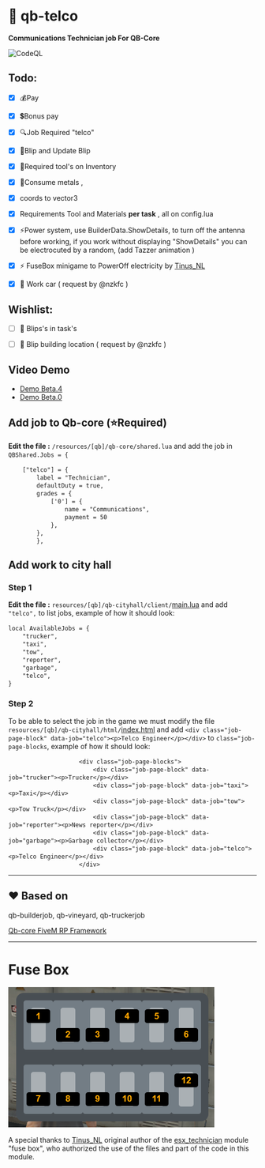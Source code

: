 # 📡 qb-telco

**Communications Technician job For QB-Core**

![CodeQL](https://github.com/sinfrecu/qb-telco/workflows/CodeQL/badge.svg)

## Todo:

- [x] 💰Pay 
- [x] 💲Bonus pay 
- [x] 🔍Job Required "telco"
- [x] 📍Blip and Update Blip
- [x] 🔨Required tool's on Inventory
- [x] 🔩Consume metals ,
- [x] coords to vector3
- [x] Requirements Tool and Materials **per task** , all on config.lua
- [x] ⚡Power system, use BuilderData.ShowDetails, to turn off the antenna before working, if you work without displaying "ShowDetails" you can be electrocuted by a random, (add Tazzer animation )
- [x] ⚡ FuseBox minigame to PowerOff electricity by [Tinus_NL](https://forum.cfx.re/u/tinus_nl/)
- [X] 🚐 Work car ( request by @nzkfc )


## Wishlist:

- [ ] 📌 Blips's in task's
- [ ] 🏢 Blip building location ( request by @nzkfc )



## Video Demo

- [Demo Beta.4](https://www.youtube.com/watch?v=iIN0YYjy0nE)
- [Demo Beta.0](https://www.youtube.com/watch?v=h1aTCz35XF8)

## Add job to Qb-core (⭐Required)

**Edit the file :** `/resources/[qb]/qb-core/shared.lua` and add the job in `QBShared.Jobs = {`

```
	["telco"] = {
		label = "Technician",
		defaultDuty = true,
		grades = {
            ['0'] = {
                name = "Communications",
                payment = 50
            },
        },
        },
```

## Add work to city hall

### Step 1

**Edit the file :** `resources/[qb]/qb-cityhall/client/`[main.lua](https://github.com/qbcore-framework/qb-cityhall/blob/main/client/main.lua) and add `"telco",` to list jobs, example of how it should look:

```
local AvailableJobs = {
    "trucker",
    "taxi",
    "tow",
    "reporter",
    "garbage",
    "telco",
}
```

### Step 2

To be able to select the job in the game we must modify the file `resources/[qb]/qb-cityhall/html/`[index.html](https://github.com/qbcore-framework/qb-cityhall/blob/main/html/index.html) and add `<div class="job-page-block" data-job="telco"><p>Telco Engineer</p></div>`  to `class="job-page-blocks`, example of how it should look:


```
                    <div class="job-page-blocks">
                        <div class="job-page-block" data-job="trucker"><p>Trucker</p></div>
                        <div class="job-page-block" data-job="taxi"><p>Taxi</p></div>
                        <div class="job-page-block" data-job="tow"><p>Tow Truck</p></div>
                        <div class="job-page-block" data-job="reporter"><p>News reporter</p></div>
                        <div class="job-page-block" data-job="garbage"><p>Garbage collector</p></div>
                        <div class="job-page-block" data-job="telco"><p>Telco Engineer</p></div>
                    </div>
```


----
## ❤ Based on
qb-builderjob, qb-vineyard, qb-truckerjob

[Qb-core FiveM RP Framework](https://github.com/qbcore-framework)

----
# Fuse Box

[![Qb-telco-demo](https://raw.githubusercontent.com/sinfrecu/public/main/FuseBox.png
)](https://https://forum.cfx.re/t/release-free-esx-esx-technician/)

A special thanks to [Tinus_NL](https://forum.cfx.re/u/tinus_nl/) original author of the [esx_technician](https://forum.cfx.re/t/release-free-esx-esx-technician/) module "fuse box", who authorized the use of the files and part of the code in this module.
